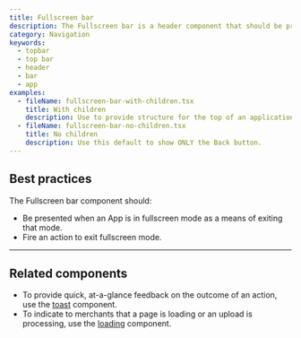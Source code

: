 ```yaml
---
title: Fullscreen bar
description: The Fullscreen bar is a header component that should be presented at the top of an app when it is in fullscreen mode. This is designed to ensure a uniform placement for a button to exit that mode. The Fullscreen bar can be customized by adding `children`.
category: Navigation
keywords:
  - topbar
  - top bar
  - header
  - bar
  - app
examples:
  - fileName: fullscreen-bar-with-children.tsx
    title: With children
    description: Use to provide structure for the top of an application while in fullscreen mode.
  - fileName: fullscreen-bar-no-children.tsx
    title: No children
    description: Use this default to show ONLY the Back button.
---
```


## Best practices

The Fullscreen bar component should:

- Be presented when an App is in fullscreen mode as a means of exiting that mode.
- Fire an action to exit fullscreen mode.

---

## Related components

- To provide quick, at-a-glance feedback on the outcome of an action, use the [toast](https://polaris.shopify.com/components/feedback-indicators/toast) component.
- To indicate to merchants that a page is loading or an upload is processing, use the [loading](https://polaris.shopify.com/components/loading) component.
